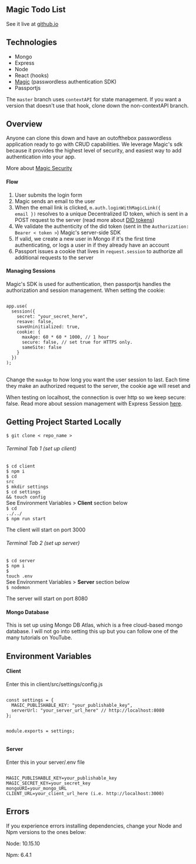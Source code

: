 ## Magic Todo List

See it live at <a href="#">github.io</a>

## Technologies

- Mongo
- Express
- Node
- React (hooks)
- <a href="https://docs.magic.link" target="_blank">Magic</a> (passwordless authentication SDK)
- Passportjs

The <code>master</code> branch uses <code>contextAPI</code> for state management. If you want a version that doesn't use that hook, clone down the non-contextAPI branch.

## Overview

Anyone can clone this down and have an outofthebox passwordless application ready to go with CRUD capabilities. We leverage Magic's sdk because it provides the highest level of security, and easiest way to add authentication into your app.

More about <a href="https://docs.magic.link/security">Magic Security</a>

#### Flow

1. User submits the login form
2. Magic sends an email to the user
3. When the email link is clicked, <code>m.auth.loginWithMagicLink({ email })</code> resolves to a unique Decentralized ID token, which is sent in a POST request to the server (read more about <a href="https://docs.magic.link/tutorials/decentralized-id">DID tokens</a>)
4. We validate the authenticity of the did token (sent in the <code>Authorization: Bearer < token ></code>) Magic's server-side SDK
5. If valid, we create a new user in Mongo if it's the first time authenticating, or logs a user in if they already have an account
6. Passport issues a cookie that lives in <code>request.session</code> to authorize all additional requests to the server

#### Managing Sessions

Magic's SDK is used for authentication, then passportjs handles the authorization and session management. When setting the cookie:

<pre>
<code>
app.use(
  session({
    secret: "your_secret_here",
    resave: false,
    saveUninitialized: true,
    cookie: {
      maxAge: 60 * 60 * 1000, // 1 hour
      secure: false, // set true for HTTPS only.
      sameSite: false
    }
  })
);
</code>
</pre>

Change the <code>maxAge</code> to how long you want the user session to last. Each time they make an authorized request to the server, the cookie age will reset and

When testing on localhost, the connection is over http so we keep secure: false. Read more about session management with Express Session <a href="https://github.com/expressjs/session">here</a>.

## Getting Project Started Locally

<code>\$ git clone < repo_name > </code>

###### Terminal Tab 1 (set up client)
<code>$ cd client</code><br />
<code>$ npm i</code><br />
<code>$ cd src</code><br />
<code>$ mkdir settings</code><br />
<code>$ cd settings && touch config</code><br />
<span>See Environment Variables > <b>Client</b> section below</span><br />
<code>$ cd ../../</code><br />
<code>$ npm run start</code><br />
<p>The client will start on port 3000</p>

###### Terminal Tab 2 (set up server)
<code>$ cd server</code><br />
<code>$ npm i</code><br />
<code>$ touch .env</code><br />
<span>See Environment Variables > <b>Server</b> section below</span><br />
<code>$ nodemon</code> 
<p>The server will start on port 8080</p>

#### Mongo Database

This is set up using Mongo DB Atlas, which is a free cloud-based mongo database. I will not go into setting this up but you can follow one of the many tutorials on YouTube.

## Environment Variables

#### Client

<p>Enter this in client/src/settings/config.js</p>
<pre>
<code>
const settings = {
  MAGIC_PUBLISHABLE_KEY: "your_publishable_key",
  serverUrl: "your_server_url_here" // http://localhost:8080
};

module.exports = settings;
</code></pre>

#### Server

<p>Enter this in your server/.env file</p>
<pre>
<code>
MAGIC_PUBLISHABLE_KEY=your_publishable_key
MAGIC_SECRET_KEY=your_secret_key
mongoURI=your_mongo_URL
CLIENT_URL=your_client_url_here (i.e. http://localhost:3000)</code></pre>

## Errors

If you experience errors installing dependencies, change your Node and Npm versions to the ones below:

Node: 10.15.10

Npm: 6.4.1
